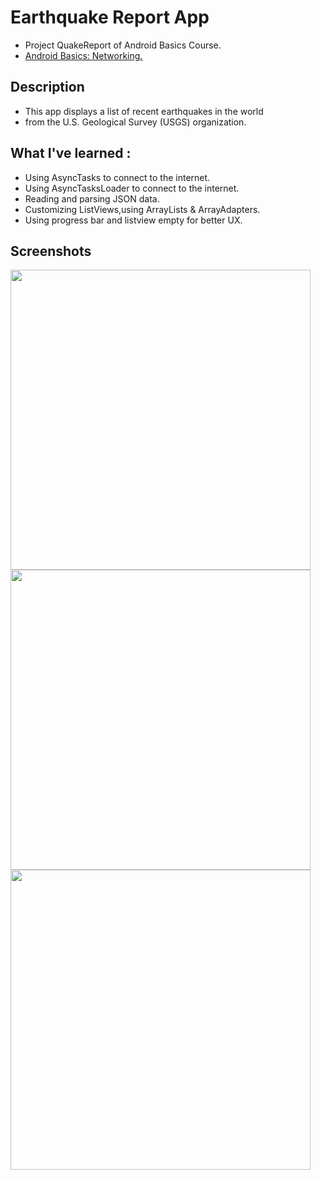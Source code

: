 # Earthquake Report App

+ Project QuakeReport of Android Basics Course.
+ [Android Basics: Networking.](https://classroom.udacity.com/courses/ud843)

## Description 
+ This app displays a list of recent earthquakes in the world
+ from the U.S. Geological Survey (USGS) organization.

## What I've learned :
+ Using AsyncTasks to connect to the internet.
+ Using AsyncTasksLoader to connect to the internet.
+ Reading and parsing JSON data.
+ Customizing ListViews,using ArrayLists & ArrayAdapters.
+ Using progress bar and listview empty for better UX.

## Screenshots 
<img src="https://github.com/PraveenGoku/Quake-report-App/blob/master/screenshots/normal.png" width="480" hieght="854">
<img src="https://github.com/PraveenGoku/Quake-report-App/blob/master/screenshots/loading.png" width="480" hieght="854">
<img src="https://github.com/PraveenGoku/Quake-report-App/blob/master/screenshots/no_internet.png" width="480" hieght="854">
